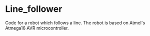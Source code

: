 # Line_follower
Code for a robot which follows a line.
The robot is based on Atmel's Atmega16 AVR microcontroller.
